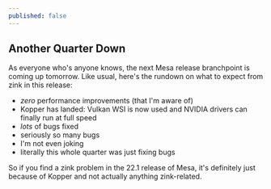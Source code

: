 ```yaml
---
published: false
---
```

## Another Quarter Down

As everyone who's anyone knows, the next Mesa release branchpoint is coming up tomorrow. Like usual, here's the rundown on what to expect from zink in this release:
* *zero* performance improvements (that I'm aware of)
* Kopper has landed: Vulkan WSI is now used and NVIDIA drivers can finally run at full speed
* *lots* of bugs fixed
* seriously so many bugs
* I'm not even joking
* literally this whole quarter was just fixing bugs

So if you find a zink problem in the 22.1 release of Mesa, it's definitely just because of Kopper and not actually anything zink-related.